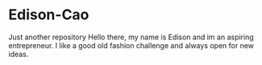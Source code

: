 # Edison-Cao
Just another repository
Hello there, my name is Edison and im an aspiring entrepreneur.  I like a good old fashion challenge and always open for new ideas.
